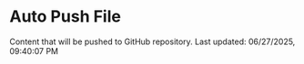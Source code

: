 # Auto Push File

Content that will be pushed to GitHub repository.
Last updated: 06/27/2025, 09:40:07 PM